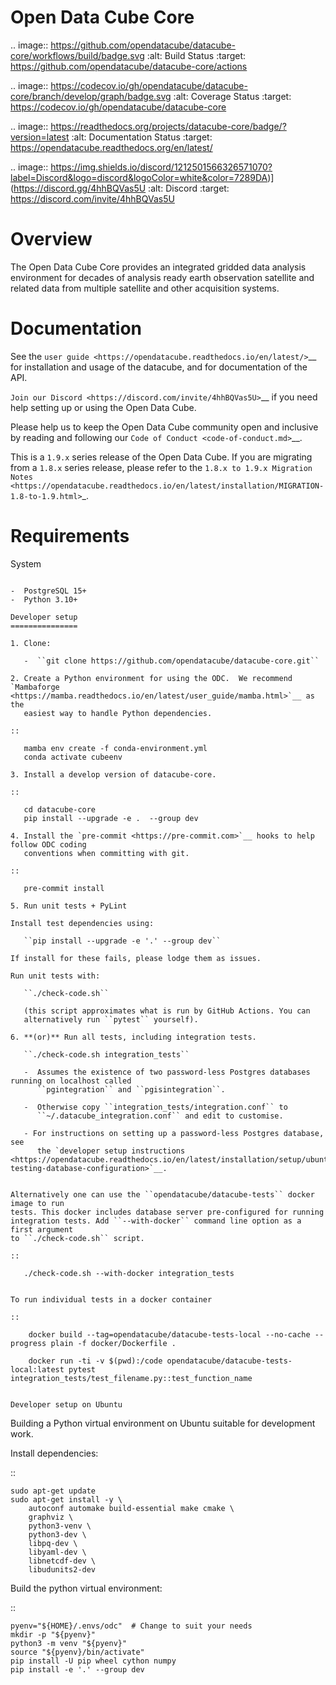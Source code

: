 Open Data Cube Core
===================

.. image:: https://github.com/opendatacube/datacube-core/workflows/build/badge.svg
    :alt: Build Status
    :target: https://github.com/opendatacube/datacube-core/actions

.. image:: https://codecov.io/gh/opendatacube/datacube-core/branch/develop/graph/badge.svg
    :alt: Coverage Status
    :target: https://codecov.io/gh/opendatacube/datacube-core

.. image:: https://readthedocs.org/projects/datacube-core/badge/?version=latest
    :alt: Documentation Status
    :target: https://opendatacube.readthedocs.org/en/latest/

.. image:: https://img.shields.io/discord/1212501566326571070?label=Discord&logo=discord&logoColor=white&color=7289DA)](https://discord.gg/4hhBQVas5U
    :alt: Discord
    :target: https://discord.com/invite/4hhBQVas5U

Overview
========

The Open Data Cube Core provides an integrated gridded data
analysis environment for decades of analysis ready earth observation
satellite and related data from multiple satellite and other acquisition
systems.

Documentation
=============

See the `user guide <https://opendatacube.readthedocs.io/en/latest/>`__ for
installation and usage of the datacube, and for documentation of the API.

`Join our Discord <https://discord.com/invite/4hhBQVas5U>`__ if you need help
setting up or using the Open Data Cube.

Please help us to keep the Open Data Cube community open and inclusive by
reading and following our `Code of Conduct <code-of-conduct.md>`__.

This is a ``1.9.x`` series release of the Open Data Cube.  If you are migrating from a ``1.8.x``
series release, please refer to the
`1.8.x to 1.9.x Migration Notes <https://opendatacube.readthedocs.io/en/latest/installation/MIGRATION-1.8-to-1.9.html>`_.

Requirements
============

System
~~~~~~

-  PostgreSQL 15+
-  Python 3.10+

Developer setup
===============

1. Clone:

   -  ``git clone https://github.com/opendatacube/datacube-core.git``

2. Create a Python environment for using the ODC.  We recommend `Mambaforge <https://mamba.readthedocs.io/en/latest/user_guide/mamba.html>`__ as the
   easiest way to handle Python dependencies.

::

   mamba env create -f conda-environment.yml
   conda activate cubeenv

3. Install a develop version of datacube-core.

::

   cd datacube-core
   pip install --upgrade -e .  --group dev

4. Install the `pre-commit <https://pre-commit.com>`__ hooks to help follow ODC coding
   conventions when committing with git.

::

   pre-commit install

5. Run unit tests + PyLint

Install test dependencies using:

   ``pip install --upgrade -e '.' --group dev``

If install for these fails, please lodge them as issues.

Run unit tests with:

   ``./check-code.sh``

   (this script approximates what is run by GitHub Actions. You can
   alternatively run ``pytest`` yourself).

6. **(or)** Run all tests, including integration tests.

   ``./check-code.sh integration_tests``

   -  Assumes the existence of two password-less Postgres databases running on localhost called
      ``pgintegration`` and ``pgisintegration``.

   -  Otherwise copy ``integration_tests/integration.conf`` to
      ``~/.datacube_integration.conf`` and edit to customise.

   - For instructions on setting up a password-less Postgres database, see
      the `developer setup instructions <https://opendatacube.readthedocs.io/en/latest/installation/setup/ubuntu.html#postgres-testing-database-configuration>`__.


Alternatively one can use the ``opendatacube/datacube-tests`` docker image to run
tests. This docker includes database server pre-configured for running
integration tests. Add ``--with-docker`` command line option as a first argument
to ``./check-code.sh`` script.

::

   ./check-code.sh --with-docker integration_tests


To run individual tests in a docker container

::

    docker build --tag=opendatacube/datacube-tests-local --no-cache --progress plain -f docker/Dockerfile .

    docker run -ti -v $(pwd):/code opendatacube/datacube-tests-local:latest pytest integration_tests/test_filename.py::test_function_name


Developer setup on Ubuntu
~~~~~~~~~~~~~~~~~~~~~~~~~

Building a Python virtual environment on Ubuntu suitable for development work.

Install dependencies:

::

    sudo apt-get update
    sudo apt-get install -y \
        autoconf automake build-essential make cmake \
        graphviz \
        python3-venv \
        python3-dev \
        libpq-dev \
        libyaml-dev \
        libnetcdf-dev \
        libudunits2-dev


Build the python virtual environment:

::

    pyenv="${HOME}/.envs/odc"  # Change to suit your needs
    mkdir -p "${pyenv}"
    python3 -m venv "${pyenv}"
    source "${pyenv}/bin/activate"
    pip install -U pip wheel cython numpy
    pip install -e '.' --group dev
